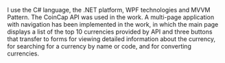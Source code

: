 I use the C# language, the .NET platform, WPF technologies and MVVM Pattern.
The CoinCap API was used in the work. A multi-page application with navigation has been implemented in the work, in which the main page displays a list of the top 10 currencies provided by API and three buttons that transfer to forms for viewing detailed information about the currency, for searching for a currency by name or code, and for converting currencies.

